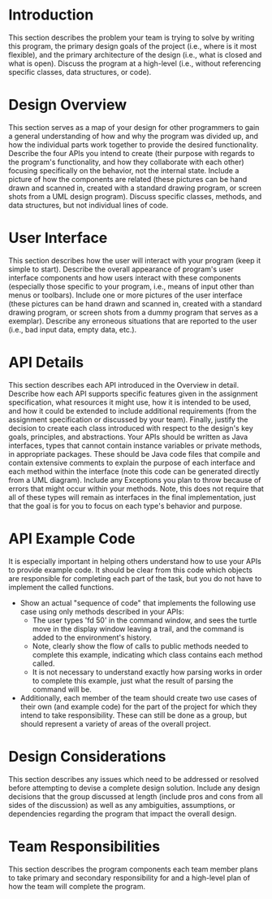 # Introduction
This section describes the problem your team is trying to solve by writing this program, the primary design goals of the project (i.e., where is 
it most flexible), and the primary architecture of the design (i.e., what is closed and what is open). Discuss the program at a high-level 
(i.e., without referencing specific classes, data structures, or code).

# Design Overview
This section serves as a map of your design for other programmers to gain a general understanding of how and why the program was divided up, and 
how the individual parts work together to provide the desired functionality. Describe the four APIs you intend to create (their purpose with 
regards to the program's functionality, and how they collaborate with each other) focusing specifically on the behavior, not the internal state. 
Include a picture of how the components are related (these pictures can be hand drawn and scanned in, created with a standard drawing program, 
or screen shots from a UML design program). Discuss specific classes, methods, and data structures, but not individual lines of code.

# User Interface
This section describes how the user will interact with your program (keep it simple to start). Describe the overall appearance of program's user 
interface components and how users interact with these components (especially those specific to your program, i.e., means of input other than 
menus or toolbars). Include one or more pictures of the user interface (these pictures can be hand drawn and scanned in, created with a standard 
drawing program, or screen shots from a dummy program that serves as a exemplar). Describe any erroneous situations that are reported to the 
user (i.e., bad input data, empty data, etc.).

# API Details 
This section describes each API introduced in the Overview in detail. Describe how each API supports specific features given in the assignment 
specification, what resources it might use, how it is intended to be used, and how it could be extended to include additional requirements (from 
the assignment specification or discussed by your team). Finally, justify the decision to create each class introduced with respect to the 
design's key goals, principles, and abstractions. Your APIs should be written as Java interfaces, types that cannot contain instance variables 
or private methods, in appropriate packages. These should be Java code files that compile and contain extensive comments to explain the purpose 
of each interface and each method within the interface (note this code can be generated directly from a UML diagram). Include any Exceptions 
you plan to throw because of errors that might occur within your methods. Note, this does not require that all of these types will remain as 
interfaces in the final implementation, just that the goal is for you to focus on each type's behavior and purpose.

# API Example Code
It is especially important in helping others understand how to use your APIs to provide example code. It should be clear from this code which 
objects are responsible for completing each part of the task, but you do not have to implement the called functions.

* Show an actual "sequence of code" that implements the following use case using only methods described in your APIs:  
    * The user types 'fd 50' in the command window, and sees the turtle move in the display window leaving a trail, and the command is added to the 
environment's history.
    * Note, clearly show the flow of calls to public methods needed to complete this example, indicating which class contains each method called. 
    * It is not necessary to understand exactly how parsing works in order to complete this example, just what the result of parsing the command
    will be.
* Additionally, each member of the team should create two use cases of their own (and example code) for the part of the project for which they 
intend to take responsibility. These can still be done as a group, but should represent a variety of areas of the overall project.

# Design Considerations 
This section describes any issues which need to be addressed or resolved before attempting to devise a complete design solution. Include any 
design decisions that the group discussed at length (include pros and cons from all sides of the discussion) as well as any ambiguities, 
assumptions, or dependencies regarding the program that impact the overall design.

# Team Responsibilities
This section describes the program components each team member plans to take primary and secondary responsibility for and a high-level plan of 
how the team will complete the program.